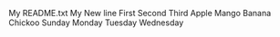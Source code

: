 My README.txt
My New line
First
Second 
Third
Apple
Mango
Banana
Chickoo
Sunday
Monday
Tuesday
Wednesday
